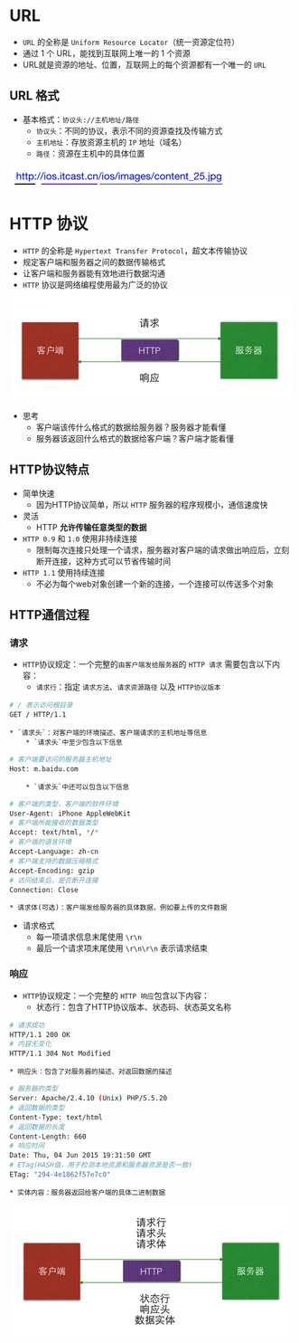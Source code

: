 # URL

* `URL` 的全称是 `Uniform Resource Locator`（统一资源定位符）
* 通过 1 个 URL，能找到互联网上唯一的 1 个资源
* URL就是资源的地址、位置，互联网上的每个资源都有一个唯一的  `URL`

## URL 格式

* 基本格式：`协议头://主机地址/路径`
    * `协议头`：不同的协议，表示不同的资源查找及传输方式
    * `主机地址`：存放资源主机的 `IP` 地址（域名）
    * `路径`：资源在主机中的具体位置

![](./images/basic/URL示例.png)


# HTTP 协议

* `HTTP` 的全称是 `Hypertext Transfer Protocol`，超文本传输协议
* 规定客户端和服务器之间的数据传输格式
* 让客户端和服务器能有效地进行数据沟通
* `HTTP` 协议是网络编程使用最为广泛的协议

![](./images/basic/http协议.png)

* 思考
    * 客户端该传什么格式的数据给服务器？服务器才能看懂
    * 服务器该返回什么格式的数据给客户端？客户端才能看懂

## HTTP协议特点

* 简单快速
    * 因为HTTP协议简单，所以 `HTTP` 服务器的程序规模小，通信速度快
* 灵活
    * HTTP **允许传输任意类型的数据**
* `HTTP 0.9` 和 `1.0` 使用非持续连接
    * 限制每次连接只处理一个请求，服务器对客户端的请求做出响应后，立刻断开连接，这种方式可以节省传输时间
* `HTTP 1.1` 使用持续连接
    * 不必为每个web对象创建一个新的连接，一个连接可以传送多个对象

## HTTP通信过程

### 请求

* `HTTP`协议规定：一个完整的`由客户端发给服务器`的 `HTTP 请求` 需要包含以下内容：
    * `请求行`：指定 `请求方法`、`请求资源路径` 以及 `HTTP协议版本`
```bash
# / 表示访问根目录
GET / HTTP/1.1
```
    * `请求头`：对客户端的环境描述、客户端请求的主机地址等信息
        * `请求头`中至少包含以下信息
```bash
# 客户端要访问的服务器主机地址
Host: m.baidu.com
```
        * `请求头`中还可以包含以下信息
```bash
# 客户端的类型，客户端的软件环境
User-Agent: iPhone AppleWebKit
# 客户端所能接收的数据类型
Accept: text/html, */*
# 客户端的语言环境
Accept-Language: zh-cn
# 客户端支持的数据压缩格式
Accept-Encoding: gzip
# 访问结束后，是否断开连接
Connection: Close
```
    * 请求体(可选)：客户端发给服务器的具体数据，例如要上传的文件数据

* 请求格式
    * 每一项请求信息末尾使用 `\r\n`
    * 最后一个请求项末尾使用 `\r\n\r\n` 表示请求结束

### 响应

* `HTTP`协议规定：一个完整的 `HTTP 响应`包含以下内容：
    * 状态行：包含了HTTP协议版本、状态码、状态英文名称
```bash
# 请求成功
HTTP/1.1 200 OK
# 内容无变化
HTTP/1.1 304 Not Modified
```
    * 响应头：包含了对服务器的描述、对返回数据的描述
```bash
# 服务器的类型
Server: Apache/2.4.10 (Unix) PHP/5.5.20
# 返回数据的类型
Content-Type: text/html
# 返回数据的长度
Content-Length: 660
# 响应时间
Date: Thu, 04 Jun 2015 19:31:50 GMT
# ETag(HASH值，用于检测本地资源和服务器资源是否一致)
ETag: "294-4e1862f57e7c0"
```
    * 实体内容：服务器返回给客户端的具体二进制数据

![](./images/basic/HTTP通讯过程.png)
